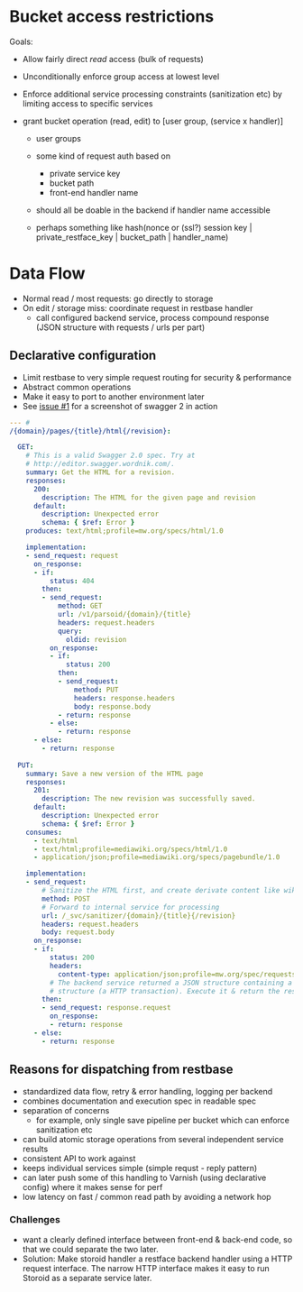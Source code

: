 # Bucket access restrictions
Goals: 
- Allow fairly direct *read* access (bulk of requests)
- Unconditionally enforce group access at lowest level
- Enforce additional service processing constraints (sanitization etc) by
  limiting access to specific services

- grant bucket operation (read, edit) to [user group, (service x handler)]
    - user groups
    - some kind of request auth based on
        - private service key
        - bucket path
        - front-end handler name
        
    - should all be doable in the backend if handler name accessible
    - perhaps something like 
      hash(nonce or (ssl?) session key | private_restface_key | bucket_path | handler_name)


# Data Flow
- Normal read / most requests: go directly to storage
- On edit / storage miss: coordinate request in restbase handler
    - call configured backend service, process compound response (JSON
      structure with requests / urls per part)

## Declarative configuration
- Limit restbase to very simple request routing for security & performance
- Abstract common operations
- Make it easy to port to another environment later
- See [issue #1](https://github.com/gwicke/restbase/issues/1) for a screenshot
  of swagger 2 in action

```yaml
--- # 
/{domain}/pages/{title}/html{/revision}:

  GET:
    # This is a valid Swagger 2.0 spec. Try at
    # http://editor.swagger.wordnik.com/.
    summary: Get the HTML for a revision.
    responses:
      200:
        description: The HTML for the given page and revision
      default:
        description: Unexpected error
        schema: { $ref: Error }
    produces: text/html;profile=mw.org/specs/html/1.0

    implementation:
    - send_request: request
      on_response:
      - if:
          status: 404
        then:
        - send_request:
            method: GET
            url: /v1/parsoid/{domain}/{title}
            headers: request.headers
            query:
              oldid: revision
          on_response:
          - if:
              status: 200
            then: 
            - send_request:
                method: PUT
                headers: response.headers
                body: response.body
            - return: response
          - else:
            - return: response
      - else:
        - return: response
  
  PUT:
    summary: Save a new version of the HTML page
    responses:
      201:
        description: The new revision was successfully saved.
      default:
        description: Unexpected error
        schema: { $ref: Error }
    consumes:
      - text/html
      - text/html;profile=mediawiki.org/specs/html/1.0
      - application/json;profile=mediawiki.org/specs/pagebundle/1.0

    implementation:
    - send_request: 
        # Sanitize the HTML first, and create derivate content like wikitext
        method: POST
        # Forward to internal service for processing
        url: /_svc/sanitizer/{domain}/{title}{/revision}
        headers: request.headers
        body: request.body
      on_response:
      - if:
          status: 200
          headers:
            content-type: application/json;profile=mw.org/spec/requests
          # The backend service returned a JSON structure containing a request
          # structure (a HTTP transaction). Execute it & return the response.
        then:
        - send_request: response.request
          on_response:
          - return: response
      - else:
        - return: response
```

## Reasons for dispatching from restbase
- standardized data flow, retry & error handling, logging per backend
- combines documentation and execution spec in readable spec
- separation of concerns
    - for example, only single save pipeline per bucket which can enforce
      sanitization etc
- can build atomic storage operations from several independent service results
- consistent API to work against
- keeps individual services simple (simple requst - reply pattern)
- can later push some of this handling to Varnish (using declarative config)
  where it makes sense for perf
- low latency on fast / common read path by avoiding a network hop

### Challenges
- want a clearly defined interface between front-end & back-end code, so that
  we could separate the two later.
- Solution: Make storoid handler a restface backend handler using a HTTP
  request interface. The narrow HTTP interface makes it easy to run Storoid as
  a separate service later.


